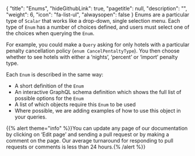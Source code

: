{
  "title": "Enums",
  "hideGithubLink": true,
	"pagetitle": null,
  "description": "",
  "weight": 6,
  "icon": "fa-list-ul",
  "alwaysopen": false
}
Enums are a particular type of `Scalar` that works like a drop-down, single selection menu. Each type of `Enum` has a number of choices defined, and users must select one of the choices when querying the `Enum`.

For example, you could make a `Query` asking for only hotels with a particular penalty cancellation policy (`enum CancelPentaltyType`). You then choose whether to see hotels with either a ‘nights’, ‘percent’ or ‘import’ penalty type.

Each `Enum` is described in the same way:
- A short definition of the `Enum`
- An interactive GraphQL schema definition which shows the full list of possible options for the `Enum`
- A list of which objects require this `Enum` to be used
- Where possible, we are adding examples of how to use this object in your queries.

{{% alert theme="info" %}}You can update any page of our documentation by clicking on ‘Edit page’ and sending a pull request or by making a comment on the page. Our average turnaround for responding to pull requests or comments is less than 24 hours.{% /alert %}}
